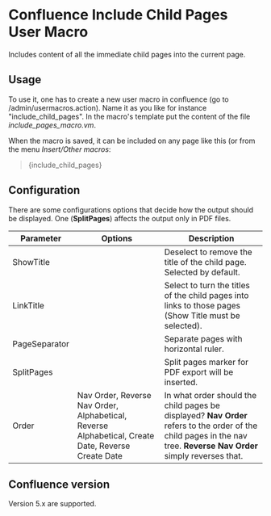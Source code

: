 # Confluence Include Child Pages User Macro

Includes content of all the immediate child pages into the current page.

## Usage

To use it, one has to create a new user macro in confluence (go to /admin/usermacros.action). Name it as you like for instance "include_child_pages". In the macro's template put the content of the file *include_pages_macro.vm*.

When the macro is saved, it can be included on any page like this (or from the menu *Insert/Other macros*:

> {include_child_pages}


## Configuration

There are some configurations options that decide how the output should be displayed. One (**SplitPages**) affects the output only in PDF files.

| Parameter     | Options         | Description  |
| ------------- | -------------   | ------------ |
| ShowTitle     | <boolean value> | Deselect to remove the title of the child page. Selected by default. |
| LinkTitle     | <boolean value> | Select to turn the titles of the child pages into links to those pages (Show Title must be selected). |
| PageSeparator | <boolean value> | Separate pages with horizontal ruler. |
| SplitPages    | <boolean value> | Split pages marker for PDF export will be inserted. |
| Order         | Nav Order, Reverse Nav Order, Alphabetical, Reverse Alphabetical, Create Date, Reverse Create Date | In what order should the child pages be displayed? **Nav Order** refers to the order of the child pages in the nav tree. **Reverse Nav Order** simply reverses that. |


## Confluence version


Version 5.x are supported.
